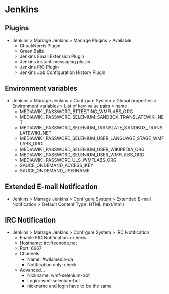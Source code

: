 # Jenkins

## Plugins

- Jenkins > Manage Jenkins > Manage Plugins > Available
  - ChuckNorris Plugin
  - Green Balls
  - Jenkins Email Extension Plugin
  - Jenkins instant-messaging plugin
  - Jenkins IRC Plugin
  - Jenkins Job Configuration History Plugin

## Environment variables

- Jenkins > Manage Jenkins > Configure System > Global properties > Environment variables > List of key-value pairs > name
  - MEDIAWIKI_PASSWORD_BTTESTING_WMFLABS_ORG
  - MEDIAWIKI_PASSWORD_SELENIUM_SANDBOX_TRANSLATEWIKI_NET
  - MEDIAWIKI_PASSWORD_SELENIUM_TRANSLATE_SANDBOX_TRANSLATEWIKI_NET
  - MEDIAWIKI_PASSWORD_SELENIUM_USER_LANGUAGE_STAGE_WMFLABS_ORG
  - MEDIAWIKI_PASSWORD_SELENIUM_USER_WIKIPEDIA_ORG
  - MEDIAWIKI_PASSWORD_SELENIUM_USER_WMFLABS_ORG
  - MEDIAWIKI_PASSWORD_ULS_WMFLABS_ORG
  - SAUCE_ONDEMAND_ACCESS_KEY
  - SAUCE_ONDEMAND_USERNAME

## Extended E-mail Notification
- Jenkins > Manage Jenkins > Configure System > Extended E-mail Notification > Default Content Type: HTML (text/html)

## IRC Notification

- Jenkins > Manage Jenkins > Configure System > IRC Notification
  - Enable IRC Notification > check
  - Hostname: irc.freenode.net
  - Port: 6667
  - Channels
    - Name: #wikimedia-qa
    - Notification only: check
  - Advanced...
    - Nickname: wmf-selenium-bot
    - Login: wmf-selenium-bot
    - nickname and login have to be the same
